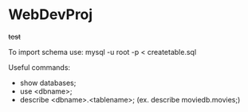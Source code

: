 # WebDevProj

<s>test</s>

To import schema use: mysql -u root -p < createtable.sql

Useful commands:
- show databases;
- use \<dbname\>;
- describe \<dbname\>.\<tablename\>; (ex. describe moviedb.movies;)